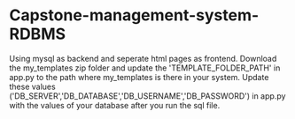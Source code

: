 # Capstone-management-system-RDBMS
Using mysql as backend and seperate html pages as frontend.
Download the my_templates zip folder and update the 'TEMPLATE_FOLDER_PATH' in app.py to the path where my_templates is there in your system.
Update these values ('DB_SERVER','DB_DATABASE','DB_USERNAME','DB_PASSWORD') in app.py with the values of your database after you run the sql file.
